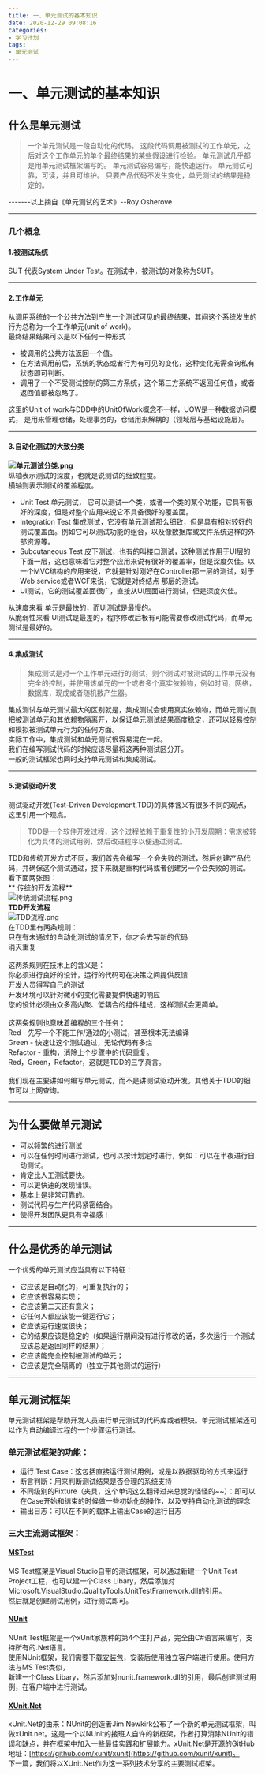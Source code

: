 ```yaml
---
title: 一、单元测试的基本知识
date: 2020-12-29 09:08:16
categories: 
- 学习计划
tags:
- 单元测试
---
```

# 一、单元测试的基本知识

<a name="qxLMH"></a>
## 什么是单元测试
> 一个单元测试是一段自动化的代码。
> 这段代码调用被测试的工作单元，之后对这个工作单元的单个最终结果的某些假设进行检验。
> 单元测试几乎都是用单元测试框架编写的。
> 单元测试容易编写，能快速运行。
> 单元测试可靠，可读，并且可维护。
> 只要产品代码不发生变化，单元测试的结果是稳定的。

-------以上摘自《单元测试的艺术》--Roy Osherove

---

<a name="DPjgN"></a>
### 几个概念
<a name="U2lir"></a>
#### 1.被测试系统
SUT 代表System Under Test。在测试中，被测试的对象称为SUT。

---

<a name="cPFKF"></a>
#### 2.工作单元
从调用系统的一个公共方法到产生一个测试可见的最终结果，其间这个系统发生的行为总称为一个工作单元(unit of work)。<br />最终结果结果可以是以下任何一种形式：

   - 被调用的公共方法返回一个值。
   - 在方法调用前后，系统的状态或者行为有可见的变化，这种变化无需查询私有状态即可判断。
   - 调用了一个不受测试控制的第三方系统，这个第三方系统不返回任何值，或者返回值都被忽略了。

这里的Unit of work与DDD中的UnitOfWork概念不一样，UOW是一种数据访问模式， 是用来管理仓储，处理事务的，仓储用来解耦的（领域层与基础设施层）。

---

<a name="D9T8C"></a>
#### 3.自动化测试的大致分类
**![单元测试分类.png](https://cdn.nlark.com/yuque/0/2021/png/10356904/1609910996992-d5843d43-ec04-45a6-9664-ffbc0ad38305.png#align=left&display=inline&height=600&margin=%5Bobject%20Object%5D&name=%E5%8D%95%E5%85%83%E6%B5%8B%E8%AF%95%E5%88%86%E7%B1%BB.png&originHeight=600&originWidth=1156&size=17369&status=done&style=none&width=1156)**<br />纵轴表示测试的深度，也就是说测试的细致程度。<br />横轴则表示测试的覆盖程度。

- Unit Test 单元测试， 它可以测试一个类，或者一个类的某个功能，它具有很好的深度，但是对整个应用来说它不具备很好的覆盖面。
- Integration Test 集成测试，它没有单元测试那么细致，但是具有相对较好的测试覆盖面。例如它可以测试功能的组合，以及像数据库或文件系统这样的外部资源等。
- Subcutaneous Test 皮下测试，也有的叫接口测试，这种测试作用于UI层的下面一层，这也意味着它对整个应用来说有很好的覆盖率，但是深度欠佳。以一个MVC结构的应用来说，它就是针对刚好在Controller那一层的测试，对于Web service或者WCF来说，它就是对终结点 那层的测试。
- UI测试，它的测试覆盖面很广，直接从UI层面进行测试，但是深度欠佳。

从速度来看 单元是最快的，而UI测试是最慢的。<br />从脆弱性来看 UI测试是最差的，程序修改后极有可能需要修改测试代码，而单元测试是最好的。

---

<a name="qum1U"></a>
#### 4.集成测试
> 集成测试是对一个工作单元进行的测试，则个测试对被测试的工作单元没有完全的控制，并使用该单元的一个或者多个真实依赖物，例如时间，网络，数据库，现成或者随机数产生器。

集成测试与单元测试最大的区别就是，集成测试会使用真实依赖物，而单元测试则把被测试单元和其依赖物隔离开，以保证单元测试结果高度稳定，还可以轻易控制和模拟被测试单元行为的任何方面。<br /> 实际工作中，集成测试和单元测试很容易混在一起。<br />我们在编写测试代码的时候应该尽量将这两种测试区分开。<br />一般的测试框架也同时支持单元测试和集成测试。

---

<a name="fEKAy"></a>
#### 5.测试驱动开发
测试驱动开发(Test-Driven Development,TDD)的具体含义有很多不同的观点，这里引用一个观点。
> TDD是一个软件开发过程，这个过程依赖于重复性的小开发周期：需求被转化为具体的测试用例，然后改进程序以便通过测试。

TDD和传统开发方式不同，我们首先会编写一个会失败的测试，然后创建产品代码，并确保这个测试通过，接下来就是重构代码或者创建另一个会失败的测试。<br />看下面两张图：<br />** 传统的开发流程**<br />![传统测试流程.png](https://cdn.nlark.com/yuque/0/2021/png/10356904/1609912776362-677a6a77-5611-4474-a45f-0e91a1119f5f.png#align=left&display=inline&height=407&margin=%5Bobject%20Object%5D&name=%E4%BC%A0%E7%BB%9F%E6%B5%8B%E8%AF%95%E6%B5%81%E7%A8%8B.png&originHeight=544&originWidth=730&size=98877&status=done&style=none&width=546)<br />**TDD开发流程**<br />![TDD流程.png](https://cdn.nlark.com/yuque/0/2021/png/10356904/1609912830411-7e0c11f7-32f2-4f74-be42-6126017d6de8.png#align=left&display=inline&height=586&margin=%5Bobject%20Object%5D&name=TDD%E6%B5%81%E7%A8%8B.png&originHeight=758&originWidth=867&size=220564&status=done&style=none&width=670)<br />在TDD里有两条规则：<br />只在有未通过的自动化测试的情况下，你才会去写新的代码<br />消灭重复<br />
<br />这两条规则在技术上的含义是：<br />你必须进行良好的设计，运行的代码可在决策之间提供反馈<br />开发人员得写自己的测试<br />开发环境可以针对微小的变化需要提供快速的响应<br />您的设计必须由众多高内聚、低耦合的组件组成，这样测试会更简单。<br />
<br />这两条规则也意味着编程的三个任务：<br />Red - 先写一个不能工作/通过的小测试，甚至根本无法编译<br />Green - 快速让这个测试通过，无论代码有多烂<br />Refactor - 重构，消除上个步骤中的代码重复。<br />Red，Green，Refactor，这就是TDD的三字真言。<br />
<br /> 我们现在主要讲如何编写单元测试，而不是讲测试驱动开发。其他关于TDD的细节可以上网查询。

---

<a name="kFwZK"></a>
## 为什么要做单元测试

- 可以频繁的进行测试
- 可以在任何时间进行测试，也可以按计划定时进行，例如：可以在半夜进行自动测试。
- 肯定比人工测试要快。
- 可以更快速的发现错误。
- 基本上是非常可靠的。
- 测试代码与生产代码紧密结合。
- 使得开发团队更具有幸福感！

---

<a name="N2FPM"></a>
## 什么是优秀的单元测试
一个优秀的单元测试应当具有以下特征：

- 它应该是自动化的，可重复执行的；
- 它应该很容易实现；
- 它应该第二天还有意义；
- 它任何人都应该能一键运行它；
- 它应该运行速度很快；
- 它的结果应该是稳定的（如果运行期间没有进行修改的话，多次运行一个测试应该总是返回同样的结果）；
- 它应该能完全控制被测试的单元；
- 它应该是完全隔离的（独立于其他测试的运行）

---

<a name="cpOjq"></a>
## 单元测试框架
单元测试框架是帮助开发人员进行单元测试的代码库或者模块。单元测试框架还可以作为自动编译过程的一个步骤运行测试。<br />

<a name="ZTnCW"></a>
### 单元测试框架的功能：

- 运行 Test Case：这包括直接运行测试用例，或是以数据驱动的方式来运行
- 断言判断：用来判断测试结果是否合理的系统支持
- 不同级别的Fixture（夹具，这个单词这么翻译过来总觉的怪怪的~~）：即可以在Case开始和结束的时候做一些初始化的操作，以及支持自动化测试的理念
- 输出日志：可以在不同的载体上输出Case的运行日志



<a name="lR0Xr"></a>
### 三大主流测试框架：
<a name="FE0NH"></a>
#### [MSTest](https://docs.microsoft.com/zh-cn/visualstudio/test/using-microsoft-visualstudio-testtools-unittesting-members-in-unit-tests?view=vs-2019)
MS Test框架是Visual Studio自带的测试框架，可以通过新建一个Unit Test Project工程，也可以建一个Class Libary，然后添加对Microsoft.VisualStudio.QualityTools.UnitTestFramework.dll的引用。<br />然后就是创建测试用例，进行测试即可。
<a name="HAlom"></a>
#### [NUnit](https://nunit.org/)
NUnit Test框架是一个xUnit家族种的第4个主打产品，完全由C#语言来编写，支持所有的.Net语言。<br />使用NUnit框架，我们需要下载[安装包](http://www.nunit.org/index.php?p=download)，安装后使用独立客户端进行使用。使用方法与MS Test类似，<br />新建一个Class Libary，然后添加对nunit.framework.dll的引用，最后创建测试用例，在客户端中进行测试。
<a name="9SpwL"></a>
#### [XUnit.Net](https://github.com/xunit/xunit)
xUnit.Net的由来：NUnit的创造者Jim Newkirk公布了一个新的单元测试框架，叫做xUnit.net。这是一个以NUnit的接班人自许的新框架，作者打算消除NUnit的错误和缺点，并在框架中加入一些最佳实践和扩展能力。xUnit.Net是开源的GitHub地址：[https://github.com/xunit/xunit](https://github.com/xunit/xunit)。<br />下一篇，我们将以XUnit.Net作为这一系列技术分享的主要测试框架。
<a name="J6y4A"></a>
### 

